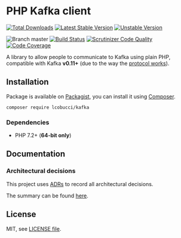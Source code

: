 # PHP Kafka client

[![Total Downloads](https://img.shields.io/packagist/dt/lcobucci/kafka.svg?style=flat-square)](https://packagist.org/packages/lcobucci/kafka)
[![Latest Stable Version](https://img.shields.io/packagist/v/lcobucci/kafka.svg?style=flat-square)](https://packagist.org/packages/lcobucci/kafka)
[![Unstable Version](https://img.shields.io/packagist/vpre/lcobucci/kafka.svg?style=flat-square)](https://packagist.org/packages/lcobucci/kafka)

![Branch master](https://img.shields.io/badge/branch-master-brightgreen.svg?style=flat-square)
[![Build Status](https://img.shields.io/travis/lcobucci/kafka/master.svg?style=flat-square)](https://travis-ci.org/lcobucci/kafka)
[![Scrutinizer Code Quality](https://img.shields.io/scrutinizer/g/lcobucci/kafka/master.svg?style=flat-square)](https://scrutinizer-ci.com/g/lcobucci/kafka/?branch=master)
[![Code Coverage](https://img.shields.io/scrutinizer/coverage/g/lcobucci/kafka/master.svg?style=flat-square)](https://scrutinizer-ci.com/g/lcobucci/kafka/?branch=master)

A library to allow people to communicate to Kafka using plain PHP, compatible with
Kafka **v0.11+** (due to the way the [protocol works](https://kafka.apache.org/protocol)).

## Installation

Package is available on [Packagist](https://packagist.org/packages/lcobucci/kafka),
you can install it using [Composer](https://getcomposer.org).

```shell
composer require lcobucci/kafka
```

### Dependencies

- PHP 7.2+ (**64-bit only**)

## Documentation

### Architectural decisions

This project uses [ADRs](https://github.com/npryce/adr-tools) to record all 
architectural decisions.

The summary can be found [here](docs/architecture-decisions/README.md).

## License

MIT, see [LICENSE file](LICENSE).
